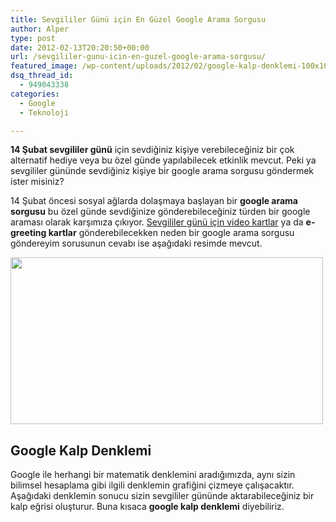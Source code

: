 ```yaml
---
title: Sevgililer Günü için En Güzel Google Arama Sorgusu
author: Alper
type: post
date: 2012-02-13T20:20:50+00:00
url: /sevgililer-gunu-icin-en-guzel-google-arama-sorgusu/
featured_image: /wp-content/uploads/2012/02/google-kalp-denklemi-100x100.jpg
dsq_thread_id:
  - 949043338
categories:
  - Google
  - Teknoloji

---
```

**14 Şubat sevgililer günü** için sevdiğiniz kişiye verebileceğiniz bir çok alternatif hediye veya bu özel günde yapılabilecek etkinlik mevcut. Peki ya sevgililer gününde sevdiğiniz kişiye bir google arama sorgusu göndermek ister misiniz?

14 Şubat öncesi sosyal ağlarda dolaşmaya başlayan bir **google arama sorgusu** bu özel günde sevdiğinize gönderebileceğiniz türden bir google araması olarak karşımıza çıkıyor. [Sevgililer günü için video kartlar][1] ya da **e-greeting kartlar** gönderebilecekken neden bir google arama sorgusu göndereyim sorusunun cevabı ise aşağıdaki resimde mevcut.

<img class="aligncenter size-full wp-image-7750" title="google-kalp-denklemi" src="https://www.murekkep.org/wp-content/uploads/2012/02/google-kalp-denklemi.jpg" alt="" width="500" height="267" srcset="https://www.murekkep.org/wp-content/uploads/2012/02/google-kalp-denklemi.jpg 500w, https://www.murekkep.org/wp-content/uploads/2012/02/google-kalp-denklemi-400x213.jpg 400w, https://www.murekkep.org/wp-content/uploads/2012/02/google-kalp-denklemi-50x26.jpg 50w, https://www.murekkep.org/wp-content/uploads/2012/02/google-kalp-denklemi-234x125.jpg 234w" sizes="(max-width: 500px) 100vw, 500px" /> 

## Google Kalp Denklemi

Google ile herhangi bir matematik denklemini aradığımızda, aynı sizin bilimsel hesaplama gibi ilgili denklemin grafiğini çizmeye çalışacaktır. Aşağıdaki denklemin sonucu sizin sevgililer gününde aktarabileceğiniz bir kalp eğrisi oluşturur. Buna kısaca **google kalp denklemi** diyebiliriz.

 [1]: https://www.murekkep.org/sevgililer-gunu-icin-video-kartlari-1101
